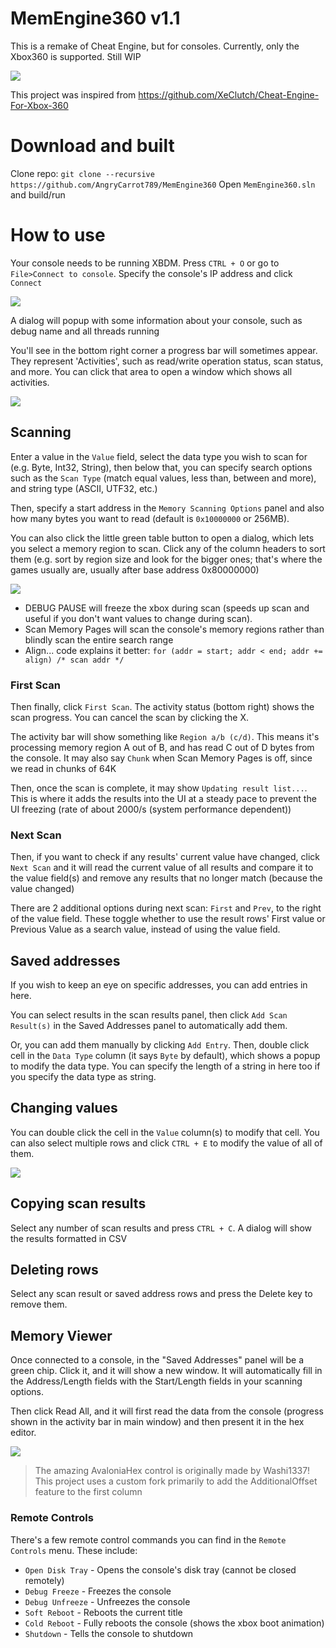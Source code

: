 # MemEngine360 v1.1
This is a remake of Cheat Engine, but for consoles. Currently, only the Xbox360 is supported. Still WIP

![](MemEngine360-DesktopUI_2025-04-29_03.47.59.png)

This project was inspired from https://github.com/XeClutch/Cheat-Engine-For-Xbox-360

# Download and built
Clone repo: `git clone --recursive https://github.com/AngryCarrot789/MemEngine360`
Open `MemEngine360.sln` and build/run 

# How to use
Your console needs to be running XBDM. Press `CTRL + O` or go to `File>Connect to console`. Specify the console's IP address and click `Connect`

![](MemEngine360.Avalonia_2025-04-23_00.40.36.png)

A dialog will popup with some information about your console, such as debug name and all threads running

You'll see in the bottom right corner a progress bar will sometimes appear. They represent 'Activities', such as read/write operation status, scan status, and more.
You can click that area to open a window which shows all activities.

![](rider64_2025-04-27_22.07.31.png)

## Scanning
Enter a value in the `Value` field, select the data type you wish to scan for (e.g. Byte, Int32, String), then below that, you can 
specify search options such as the `Scan Type` (match equal values, less than, between and more), and string type (ASCII, UTF32, etc.)

Then, specify a start address in the `Memory Scanning Options` panel and also how many bytes you want to read (default is `0x10000000` or 256MB). 

You can also click the little green table button to open a dialog, which lets you select a memory region to scan.
Click any of the column headers to sort them (e.g. sort by region size and look for the bigger ones; that's where the games usually are, usually after base address 0x80000000)

![](MemEngine360-DesktopUI_2025-04-27_22.02.37.png)

- DEBUG PAUSE will freeze the xbox during scan (speeds up scan and useful if you don't want values to change during scan). 
- Scan Memory Pages will scan the console's memory regions rather than blindly scan the entire search range
- Align... code explains it better: `for (addr = start; addr < end; addr += align) /* scan addr */`

### First Scan

Then finally, click `First Scan`. The activity status (bottom right) shows the scan progress. You can cancel the scan by clicking the X.

The activity bar will show something like `Region a/b (c/d)`. This means it's processing memory region A out of B, and has read C out of D bytes from the console. It may also say `Chunk` when Scan Memory Pages is off, since we read in chunks of 64K 

Then, once the scan is complete, it may show `Updating result list...`. This is where it adds the results into the UI at a steady pace to prevent the UI freezing (rate of about 2000/s (system performance dependent))

### Next Scan

Then, if you want to check if any results' current value have changed, click `Next Scan` and it will read the current value of all results
and compare it to the value field(s) and remove any results that no longer match (because the value changed)

There are 2 additional options during next scan: `First` and `Prev`, to the right of the value field. These toggle whether to use the result rows' First value or Previous Value as a search value, instead of using the value field. 

## Saved addresses
If you wish to keep an eye on specific addresses, you can add entries in here. 

You can select results in the scan results panel, then click `Add Scan Result(s)` in the Saved Addresses panel to automatically add them. 

Or, you can add them manually by clicking `Add Entry`. Then, double click cell in the `Data Type` column (it says `Byte` by default), which
shows a popup to modify the data type. You can specify the length of a string in here too if you specify the data type as string.

## Changing values
You can double click the cell in the `Value` column(s) to modify that cell. 
You can also select multiple rows and click `CTRL + E` to modify the value of all of them.

![](MemEngine360.Avalonia_2025-04-23_01.04.01.png)

## Copying scan results
Select any number of scan results and press `CTRL + C`. A dialog will show the results formatted in CSV

## Deleting rows
Select any scan result or saved address rows and press the Delete key to remove them.

## Memory Viewer
Once connected to a console, in the "Saved Addresses" panel will be a green chip. Click it, and it will show a new window.
It will automatically fill in the Address/Length fields with the Start/Length fields in your scanning options.

Then click Read All, and it will first read the data from the console (progress shown in the activity bar in main window) and then present it in the hex editor.

![](MemEngine360-DesktopUI_2025-04-30_04.10.23.png)

> The amazing AvaloniaHex control is originally made by Washi1337! This project uses a custom fork primarily to add the AdditionalOffset feature to the first column 

### Remote Controls
There's a few remote control commands you can find in the `Remote Controls` menu. These include:
- `Open Disk Tray` - Opens the console's disk tray (cannot be closed remotely)
- `Debug Freeze` - Freezes the console
- `Debug Unfreeze` - Unfreezes the console
- `Soft Reboot` - Reboots the current title
- `Cold Reboot` - Fully reboots the console (shows the xbox boot animation)
- `Shutdown` - Tells the console to shutdown
